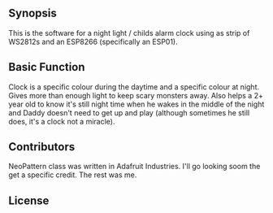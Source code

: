 ## Synopsis

This is the software for a night light / childs alarm clock using as strip of WS2812s and an ESP8266 (specifically an ESP01). 

## Basic Function

Clock is a specific colour during the daytime and a specific colour at night. Gives more than enough light to keep scary monsters away. Also helps a 2+ year old to know it's still night time when he wakes in the middle of the night and Daddy doesn't need to get up and play (although sometimes he still does, it's a clock not a miracle).   


## Contributors

NeoPattern class was written in Adafruit Industries. I'll go looking soom the get a specific credit. The rest was me.  

## License
